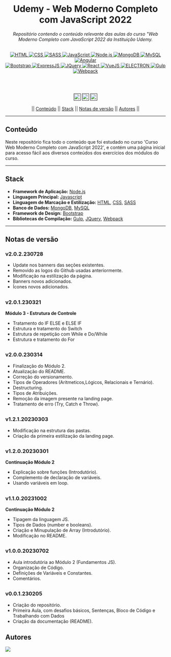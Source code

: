 <h1 align="center">Udemy - Web Moderno Completo com JavaScript 2022</h1>
<p align=center><i align="center">Repositório contendo o conteúdo relevante das aulas do curso "Web Moderno Completo com JavaScript 2022 da Instituição Udemy.</i></p>

<br>

<div align="center">

<a href="https://developer.mozilla.org/pt-BR/docs/Web/HTML">
<img alt="HTML" src="https://img.shields.io/badge/HTML-E34F26.svg?logo=html5&logoColor=white">
</a>
<a href="https://developer.mozilla.org/pt-BR/docs/Web/CSS">
<img alt="CSS" src="https://img.shields.io/badge/CSS-1572B6.svg?logo=css3&logoColor=white">
</a>
<a href="https://sass-lang.com">
<img alt="SASS" src="https://img.shields.io/badge/Sass-hotpink.svg?logo=SASS&logoColor=white">
</a>
<a href="https://developer.mozilla.org/en-US/docs/Web/JavaScript">
<img alt="JavaScript" src="https://img.shields.io/badge/JavaScript-F7DF1E.svg?logo=javascript&logoColor=black">
</a>
<a href="https://nodejs.org">
<img alt="Node.js" src="https://img.shields.io/badge/Node.js-43853D.svg?logo=node.js&logoColor=white">
</a>
<a href="https://www.mongodb.com">
<img alt="MongoDB" src=https://img.shields.io/badge/MongoDB-%234ea94b.svg?&logo=mongodb&logoColor=white>
</a>
<a href="https://www.mysql.com">
<img alt="MySQL" src="https://img.shields.io/badge/MySQL-%2300f.svg?&logo=MySQL&logoColor=white">
</a>
<a href="https://angular.io">
<img alt="Angular" src="https://img.shields.io/badge/Angular-%23DD0031.svg?&logo=Angular&logoColor=white">
</a>
</div>
<div align="center">
<a href="https://getbootstrap.com">
<img alt="Bootstrap" src="https://img.shields.io/badge/Bootstrap-%23563D7C.svg?&logo=Bootstrap&logoColor=white">
</a>
<a href="https://expressjs.com/pt-br/">
<img alt="ExpressJS" src="https://img.shields.io/badge/Express.JS-%23404d59.svg?&logo=Express&logoColor=%2361DAFB">
</a>
<a href="https://jquery.com">
<img alt="JQuery" src="https://img.shields.io/badge/JQuery-%230769AD.svg?&logo=JQuery&logoColor=white">
</a>
<a href="https://pt-br.reactjs.org">
<img alt="React" src="https://img.shields.io/badge/React-%2320232a.svg?&logo=React&logoColor=%2361DAFB">
</a>
<a href="https://vuejs.org">
<img alt="VueJS" src="https://img.shields.io/badge/VueJS-%2335495e.svg?&logo=Vuedotjs&logoColor=%234FC08D">
</a>
<a href="https://www.electronjs.org/pt/">
<img alt="ELECTRON" src="https://img.shields.io/badge/Electron-191970?&logo=Electron&logoColor=white">
</a>
<a href="https://gulpjs.com">
<img alt="Gulp" src="https://img.shields.io/badge/GULP-%23CF4647.svg?&logo=Gulp&logoColor=white">
</a>
<a href="https://webpack.js.org">
<img alt="Webpack" src="https://img.shields.io/badge/Webpack-%238DD6F9.svg?&logo=Webpack&logoColor=black">
</a>

<br><br>

<a href=""><img src="https://img.shields.io/github/last-commit/rryandev/webmoderno-course?" height="22" alt="LastCommit"/></a>
<a href=""><img src="https://img.shields.io/github/languages/code-size/rryandev/webmoderno-course?" height="22" alt="CodeSize"/></a>
<a href=""><img src="https://img.shields.io/badge/version-2.0.2-230728?" height="22" alt="Version"/></a>

|| [Conteúdo](#section-conteudo) || [Stack](#section-stack) || [Notas de versão](#section-changelog) || [Autores](#section-autores) ||

</div>

<hr>

<a name="section-conteudo">

## Conteúdo

</a>

Neste repositório fica todo o conteúdo que foi estudado no curso 'Curso Web Moderno Completo com JavaScript 2022', e contém uma página inicial para acesso fácil aos diversos conteúdos dos exercícios dos módulos do curso.

<hr>

<a name="section-stack">

## Stack

</a>

- **Framework de Aplicação:** [Node.js](https://nodejs.org/en/)
- **Linguagem Principal:** [Javascript](https://developer.mozilla.org/pt-BR/docs/Web/JavaScript)
- **Linguagem de Marcação e Estilização:** [HTML](https://developer.mozilla.org/pt-BR/docs/Web/HTML), [CSS](https://developer.mozilla.org/pt-BR/docs/Web/CSS), [SASS](https://sass-lang.com)
- **Banco de Dados:** [MongoDB](https://www.mongodb.com), [MySQL](https://www.mysql.com)
- **Framework de Design:** [Bootstrap](https://getbootstrap.com)
- **Bibliotecas de Compilação:** [Gulp](https://gulpjs.com), [JQuery](https://jquery.com), [Webpack](https://webpack.js.org)

<hr>

<a name="section-changelog">

## Notas de versão

</a>

### v2.0.2.230728

- Update nos banners das seções existentes.
- Removido as logos do Github usadas anteriormente.
- Modificação na estilização da página.
- Banners novos adicionados.
- Ícones novos adicionados.

##

### v2.0.1.230321

**Módulo 3 - Estrutura de Controle**

- Tratamento do IF ELSE e ELSE IF
- Estrutura e tratamento do Switch
- Estrutura de repetição com While e Do/While
- Estrutura e tratamento do For

##

### v2.0.0.230314

- Finalização do Módulo 2.
- Atualização do README.
- Correção do versionamento.
- Tipos de Operadores (Aritmeticos,Lógicos, Relacionais e Ternário).
- Destructuring.
- Tipos de Atribuições.
- Remoção da imagem presente na landing page.
- Tratamento de erro (Try, Catch e Throw).

##

### v1.2.1.20230303

- Modificação na estrutura das pastas.
- Criação da primeira estilização da landing page.

##

### v1.2.0.20230301

**Continuação Módulo 2**

- Explicação sobre funções (Introdutório).
- Complemento de declaração de variáveis.
- Usando variáveis em loop.

##

### v1.1.0.20231002

**Continuação Módulo 2**

- Tipagem da linguagem JS.
- Tipos de Dados (number e booleans).
- Criação e Minupulação de Array (Introdutório).
- Modificação no README.

##

### v1.0.0.20230702

- Aula introdutória ao Módulo 2 (Fundamentos JS).
- Organização de Código.
- Definições de Variáveis e Constantes.
- Comentários.

##

### v0.0.1.230205

- Criação do repositório.
- Primeira Aula, com desafios básicos, Sentenças, Bloco de Código e Trabalhando com Dados
- Criação da documentação (README).

<a name="section-autores">

## Autores

</a>

<a href="https://github.com/rryandev/webmoderno-course/graphs/contributors">
  <img src="https://contrib.rocks/image?repo=rryandev/webmoderno-course" />
</a>
